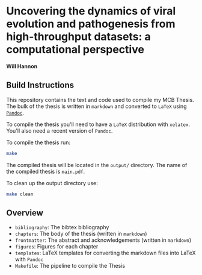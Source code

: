 # Uncovering the dynamics of viral evolution and pathogenesis from high-throughput datasets: a computational perspective

**Will Hannon**

## Build Instructions

This repository contains the text and code used to compile my MCB Thesis. The bulk of the thesis is written in `markdown` and converted to `LaTeX` using [`Pandoc`](https://pandoc.org/MANUAL.html).

To compile the thesis you'll need to have a `LaTeX` distribution with `xelatex`. You'll also need a recent version of `Pandoc`.

To compile the thesis run:

```bash
make
```

The compiled thesis will be located in the `output/` directory. The name of the compiled thesis is `main.pdf`.

To clean up the output directory use:

```bash
make clean
```

## Overview

- `bibliography`: The bibtex bibliography
- `chapters`: The body of the thesis (written in `markdown`)
- `frontmatter`: The abstract and acknowledgements (written in `markdown`)
- `figures`: Figures for each chapter
- `templates`: LaTeX templates for converting the markdown files into LaTeX with `Pandoc`
- `Makefile`: The pipeline to compile the Thesis
